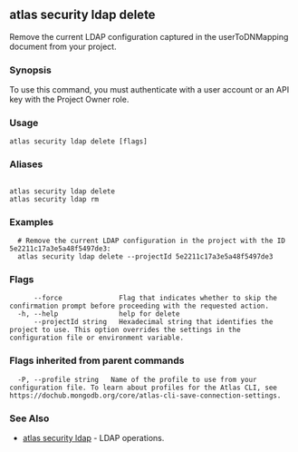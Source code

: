 ## atlas security ldap delete

Remove the current LDAP configuration captured in the userToDNMapping document from your project.


### Synopsis

To use this command, you must authenticate with a user account or an API key with the Project Owner role.


### Usage
```
atlas security ldap delete [flags]
```

### Aliases
```

atlas security ldap delete
atlas security ldap rm
```

### Examples

```
  # Remove the current LDAP configuration in the project with the ID 5e2211c17a3e5a48f5497de3:
  atlas security ldap delete --projectId 5e2211c17a3e5a48f5497de3
```


### Flags

```
      --force              Flag that indicates whether to skip the confirmation prompt before proceeding with the requested action.
  -h, --help               help for delete
      --projectId string   Hexadecimal string that identifies the project to use. This option overrides the settings in the configuration file or environment variable.

```


### Flags inherited from parent commands

```
  -P, --profile string   Name of the profile to use from your configuration file. To learn about profiles for the Atlas CLI, see https://dochub.mongodb.org/core/atlas-cli-save-connection-settings.

```

### See Also


* [atlas security ldap](atlas_security_ldap.md)	- LDAP operations.



